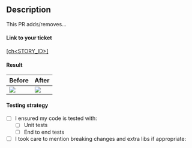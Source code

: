 ## Description

<!-- Explain what is the purpose of your PR -->

This PR adds/removes...

#### Link to your ticket

<!-- Replace <STORY_ID> by the ID on clubhouse -->

[[ch<STORY_ID>]](https://app.clubhouse.io/wemaintain/story/<STORY_ID>)

#### Result

<!-- Insert gifs/screenshots in before and after columns -->

|                           Before                          |                           After                           |
|-----------------------------------------------------------|-----------------------------------------------------------|
| ![](https://media.giphy.com/media/NHUONhmbo448/giphy.gif) | ![](https://media.giphy.com/media/NHUONhmbo448/giphy.gif) |

#### Testing strategy

- [ ] I ensured my code is tested with:
    - [ ] Unit tests
    - [ ] End to end tests
- [ ] I took care to mention breaking changes and extra libs if appropriate:

> <!-- Insert version here (ie: react-navigation@6) -->
